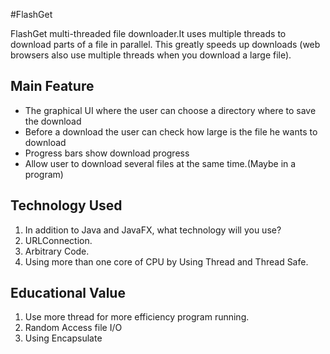 #FlashGet

FlashGet multi-threaded file downloader.It uses multiple threads to download parts of a file in parallel. 
This greatly speeds up downloads (web browsers also use multiple threads when you download a large file).

## Main Feature
- The graphical UI where the user can choose a directory where to save the download
- Before a download the user can check how large is the file he wants to download
- Progress bars show download progress
- Allow user to download several files at the same time.(Maybe  in a program)

## Technology Used
1. In addition to Java and JavaFX, what technology will you use?
2. URLConnection.
3. Arbitrary Code.
4. Using more than one core of CPU by Using Thread and Thread Safe.

## Educational Value
1. Use more thread for more efficiency program running.
2. Random Access file I/O
3. Using Encapsulate
